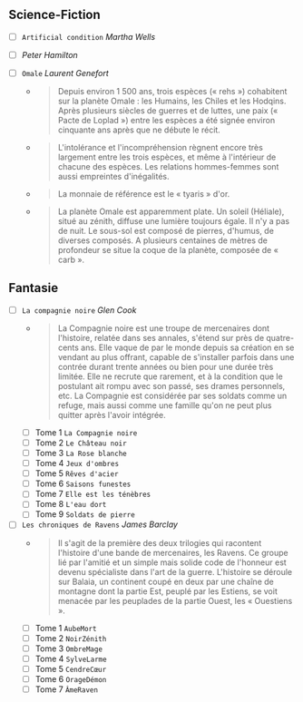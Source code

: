 ## Science-Fiction
- [ ] `Artificial condition` *Martha Wells*

- [ ] *Peter Hamilton*

- [ ] `Omale` *Laurent Genefort*
  - > Depuis environ 1 500 ans, trois espèces (« rehs ») cohabitent sur la planète Omale : les Humains, les Chiles et les Hodqins. Après plusieurs siècles de guerres et de luttes, une paix (« Pacte de Loplad ») entre les espèces a été signée environ cinquante ans après que ne débute le récit.
  - > L'intolérance et l'incompréhension règnent encore très largement entre les trois espèces, et même à l'intérieur de chacune des espèces. Les relations hommes-femmes sont aussi empreintes d'inégalités.
  - > La monnaie de référence est le « tyaris » d'or.
  - > La planète Omale est apparemment plate. Un soleil (Héliale), situé au zénith, diffuse une lumière toujours égale. Il n'y a pas de nuit. Le sous-sol est composé de pierres, d'humus, de diverses composés. A plusieurs centaines de mètres de profondeur se situe la coque de la planète, composée de « carb ».

 
## Fantasie
- [ ] `La compagnie noire` *Glen Cook*
  - > La Compagnie noire est une troupe de mercenaires dont l'histoire, relatée dans ses annales, s'étend sur près de quatre-cents ans. Elle vaque de par le monde depuis sa création en se vendant au plus offrant, capable de s'installer parfois dans une contrée durant trente années ou bien pour une durée très limitée. Elle ne recrute que rarement, et à la condition que le postulant ait rompu avec son passé, ses drames personnels, etc. La Compagnie est considérée par ses soldats comme un refuge, mais aussi comme une famille qu'on ne peut plus quitter après l'avoir intégrée.
  - [ ] Tome 1 `La Compagnie noire`
  - [ ] Tome 2 `Le Château noir`
  - [ ] Tome 3 `La Rose blanche`
  - [ ] Tome 4 `Jeux d'ombres`
  - [ ] Tome 5 `Rêves d'acier`
  - [ ] Tome 6 `Saisons funestes`
  - [ ] Tome 7 `Elle est les ténèbres`
  - [ ] Tome 8 `L'eau dort`
  - [ ] Tome 9 `Soldats de pierre`
  
- [ ] `Les chroniques de Ravens` *James Barclay*
  - > Il s'agit de la première des deux trilogies qui racontent l'histoire d'une bande de mercenaires, les Ravens. Ce groupe lié par l'amitié et un simple mais solide code de l'honneur est devenu spécialiste dans l'art de la guerre. L'histoire se déroule sur Balaia, un continent coupé en deux par une chaîne de montagne dont la partie Est, peuplé par les Estiens, se voit menacée par les peuplades de la partie Ouest, les « Ouestiens ».
  - [ ] Tome 1 `AubeMort`
  - [ ] Tome 2 `NoirZénith`
  - [ ] Tome 3 `OmbreMage`
  - [ ] Tome 4 `SylveLarme`
  - [ ] Tome 5 `CendreCœur`
  - [ ] Tome 6 `OrageDémon`
  - [ ] Tome 7 `ÂmeRaven`
